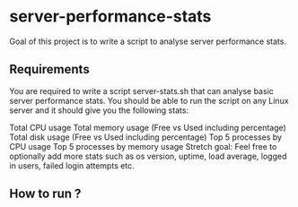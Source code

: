 # server-performance-stats
Goal of this project is to write a script to analyse server performance stats.


## Requirements
You are required to write a script server-stats.sh that can analyse basic server performance stats. You should be able to run the script on any Linux server and it should give you the following stats:

Total CPU usage
Total memory usage (Free vs Used including percentage)
Total disk usage (Free vs Used including percentage)
Top 5 processes by CPU usage
Top 5 processes by memory usage
Stretch goal: Feel free to optionally add more stats such as os version, uptime, load average, logged in users, failed login attempts etc.


## How to run ?

